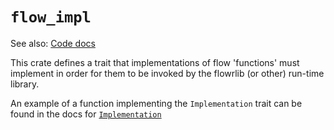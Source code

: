 # `flow_impl`

See also: [Code docs](http://andrewdavidmackenzie.github.io/flow/code/doc/flow_impl/index.html)

This crate defines a trait that implementations of flow 'functions' must implement in order for them to be invoked
by the flowrlib (or other) run-time library.

An example of a function implementing the `Implementation` trait can be found in the
docs for [`Implementation`](../code/doc/flow_impl/trait.Implementation.html)